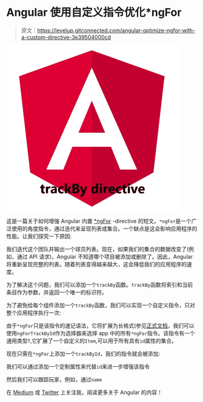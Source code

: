 # Angular 使用自定义指令优化*ngFor

> 原文：<https://levelup.gitconnected.com/angular-optimize-ngfor-with-a-custom-directive-3e39504000cd>

![](img/75a2e66330e3256b0c8d0fac49988ccd.png)

这是一篇关于如何增强 Angular 内置 [*ngFor](https://angular.io/api/common/NgForOf) -directive 的短文。`*ngFor`是一个广泛使用的角度指令，通过迭代来呈现列表或集合。一个缺点是这会影响应用程序的性能。让我们探究一下原因:

我们迭代这个团队并输出一个球员列表。现在，如果我们的集合的数据改变了(例如，通过 API 请求)，Angular 不知道哪个项目被添加或删除了。因此，Angular 将重新呈现完整的列表。随着列表变得越来越大，这会降低我们的应用程序的速度。

为了解决这个问题，我们可以添加一个`trackBy`函数。`trackBy`函数将索引和当前条目作为参数，并返回一个唯一的标识符。

为了避免给每个组件添加一个`trackBy`函数，我们可以实现一个自定义指令，只对整个应用程序执行一次:

由于`*ngFor`只是该指令的速记语法，它将扩展为长格式(参见[正式文档](https://angular.io/api/common/NgForOf#description)，我们可以使用`ngForTrackById`作为选择器来选择 app 中的所有`*ngFor`指令。该指令有一个通用类型`T`,它扩展了一个自定义的`Item`,可以用于所有具有`id`属性的集合。

现在只需在`*ngFor`上添加一个`trackById`，我们的指令就会被添加:

我们可以通过添加一个定制属性来代替`id`来进一步增强该指令

然后我们可以跟踪玩家，例如，通过`name`

在 [Medium](https://saackef.com/) 或 [Twitter](https://twitter.com/sw3eks) 上关注我，阅读更多关于 Angular 的内容！